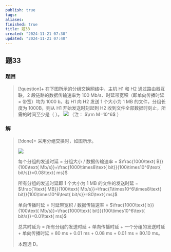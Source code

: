 ```yaml
---
publish: true
tags: 
aliases: 
finished: true
title: 题33
created: "2024-11-21 07:30"
updated: "2024-11-21 07:40"
---
```

## 题33
### 题目
> [!question]+
> 在下图所示的分组交换网络中，主机 H1 和 H2 通过路由器互联，2 段链路的数据传输速率为 100 Mb/s、时延带宽积（即单向传播时延 × 带宽）均为 1000 b。若 H1 向 H2 发送 1 个大小为 1 MB 的文件，分组长度为 1000B，则从 H1 开始发送时刻起到 H2 收到文件全部数据时刻止，所需的时间至少是（ ）。
> ![](https://img.hwenyi.live/202406021136364.webp)
> （注： $\rm M=10^6$ ）
### 解
> [!done]+
> 采用分组交换时，如图所示。
> 
> ![](https://pic1.zhimg.com/v2-f0206041e5fcf29b53af25fca3037b66_r.jpg)
> 
> 每个分组的发送时延 = 分组大小 / 数据传输速率 = $\frac{1000\text{ B}}{100\text{ Mb/s}}=\frac{1000\times8\text{ bit}}{100\times10^6\text{ bit/s}}=0.08\text{ ms}$
> 
> 所有分组的发送时延即 1 个大小为 1 MB 的文件的发送时延 = $\frac{1\text{ MB}}{100\text{ Mb/s}}=\frac{1\times10^6\times8\text{ bit}}{100\times10^6\text{ bit/s}}=80\text{ ms}$
> 
> 单向传播时延 = 时延带宽积 / 数据传输速率 = $\frac{1000\text{ b}}{100\text{ Mb/s}}=\frac{1000\text{ bit}}{100\times10^6\text{ bit/s}}=0.01\text{ ms}$
> 
> 总共时延为 = 所有分组的发送时延 + 单向传播时延 + 一个分组的发送时延 + 单向传播时延 = 80 ms + 0.01 ms + 0.08 ms + 0.01 ms = 80.10 ms。
> 
> 本题选 D。